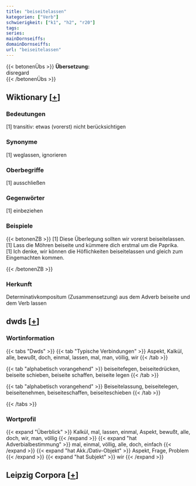 ```yaml
---
title: "beiseitelassen"
kategorien: ["Verb"]
schwierigkeit: ["k1", "h2", "r20"]
tags:
series:
mainDornseiffs:
domainDornseiffs:
url: "beiseitelassen"
---
```


{{< betonenÜbs >}}
**Übersetzung:**  
disregard  
{{< /betonenÜbs >}}

## Wiktionary [[+](https://de.wiktionary.org/wiki/beiseitelassen)]

### Bedeutungen
[1] transitiv: etwas (vorerst) nicht berücksichtigen  

### Synonyme
[1] weglassen, ignorieren  

### Oberbegriffe
[1] ausschließen  

### Gegenwörter
[1] einbeziehen  

### Beispiele
{{< betonenZB >}}
[1] Diese Überlegung sollten wir vorerst beiseitelassen.  
[1] Lass die Möhren beiseite und kümmere dich erstmal um die Paprika.  
[1] Ich denke, wir können die Höflichkeiten beiseitelassen und gleich zum Eingemachten kommen.  

{{< /betonenZB >}}
### Herkunft
Determinativkompositum (Zusammensetzung) aus dem Adverb beiseite und dem Verb lassen  



## dwds [[+](https://www.dwds.de/wb/beiseitelassen)]

### Wortinformation
{{< tabs "Dwds" >}}
{{< tab "Typische Verbindungen" >}}
Aspekt, Kalkül, alle, bewußt, doch, einmal, lassen, mal, man, völlig, wir
{{< /tab >}}

{{< tab "alphabetisch vorangehend" >}}
beiseitefegen, beiseitedrücken, beiseite schieben, beiseite schaffen, beiseite legen
{{< /tab >}}

{{< tab "alphabetisch vorangehend" >}}
Beiseitelassung, beiseitelegen, beiseitenehmen, beiseiteschaffen, beiseiteschieben
{{< /tab >}}

{{< /tabs >}}

### Wortprofil
{{< expand "Überblick" >}} Kalkül, mal, lassen, einmal, Aspekt, bewußt, alle, doch, wir, man, völlig {{< /expand >}}
{{< expand "hat Adverbialbestimmung" >}} mal, einmal, völlig, alle, doch, einfach {{< /expand >}}
{{< expand "hat Akk./Dativ-Objekt" >}} Aspekt, Frage, Problem {{< /expand >}}
{{< expand "hat Subjekt" >}} wir {{< /expand >}}

## Leipzig Corpora [[+](https://corpora.uni-leipzig.de/en/res?word=beiseitelassen&corpusId=deu_newscrawl-public_2018)]

